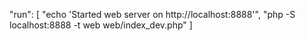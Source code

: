  "run": [
            "echo 'Started web server on http://localhost:8888'",
            "php -S localhost:8888 -t web web/index_dev.php"
        ]